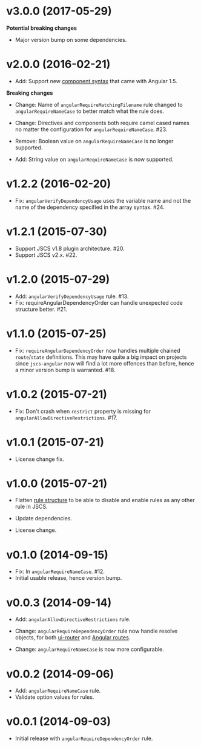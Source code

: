 # v3.0.0 (2017-05-29)

**Potential breaking changes**

- Major version bump on some dependencies.

# v2.0.0 (2016-02-21)

- Add: Support new [component syntax](components) that came with Angular 1.5.

**Breaking changes**

- Change: Name of `angularRequireMatchingFilename` rule changed to `angularRequireNameCase` to
  better match what the rule does.
- Change: Directives and components both require camel cased names no matter the configuration for
  `angularRequireNameCase`. #23.
- Remove: Boolean value on `angularRequireNameCase` is no longer supported.
- Add: String value on `angularRequireNameCase` is now supported.

  [components]: https://docs.angularjs.org/guide/component

# v1.2.2 (2016-02-20)

- Fix: `angularVerifyDependencyUsage` uses the variable name and not the name of the dependency
  specified in the array syntax. #24.

# v1.2.1 (2015-07-30)

- Support JSCS v1.8 plugin architecture. #20.
- Support JSCS v2.x. #22.

# v1.2.0 (2015-07-29)

- Add: `angularVerifyDependencyUsage` rule. #13.
- Fix: requireAngularDependencyOrder can handle unexpected code structure better. #21.

# v1.1.0 (2015-07-25)

- Fix: `requireAngularDependencyOrder` now handles multiple chained `route`/`state`
  definitions. This may have quite a big impact on projects since `jscs-angular` now will
  find a lot more offences than before, hence a minor version bump is warranted. #18.

# v1.0.2 (2015-07-21)

- Fix: Don't crash when `restrict` property is missing for `angularAllowDirectiveRestrictions`. #17.

# v1.0.1 (2015-07-21)

- License change fix.

# v1.0.0 (2015-07-21)

- Flatten [rule structure](flatten-link) to be able to disable and enable rules as any other rule in JSCS.
- Update dependencies.
- License change.

  [flatten-link]: https://github.com/tregusti/jscs-angular/commit/2e9336586e72ef4448370e245deceb9d90d82a73

# v0.1.0 (2014-09-15)

- Fix: In `angularRequireNameCase`. #12.
- Initial usable release, hence version bump.

# v0.0.3 (2014-09-14)

- Add: `angularAllowDirectiveRestrictions` rule.
- Change: `angularRequireDependencyOrder` rule now handle resolve objects, for both
  [ui-router][ui-router] and [Angular routes][ng-route].
- Change: `angularRequireNameCase` is now more configurable.

  [ng-route]: https://docs.angularjs.org/tutorial/step_07
  [ui-router]: http://angular-ui.github.io/ui-router/

# v0.0.2 (2014-09-06)

- Add: `angularRequireNameCase` rule.
- Validate option values for rules.

# v0.0.1 (2014-09-03)

- Initial release with `angularRequireDependencyOrder` rule.
